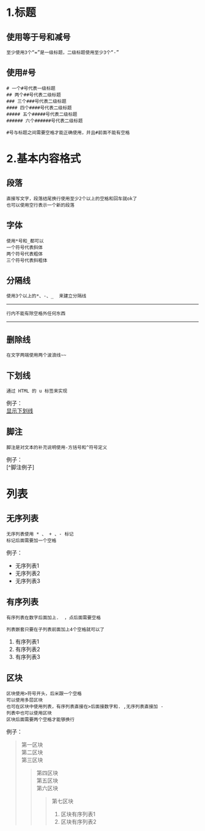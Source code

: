 1.标题
===
使用等于号和减号
---
    至少使用3个“=”是一级标题，二级标题使用至少3个“-”
使用#号
---
    # 一个#号代表一级标题
    ## 两个##号代表二级标题
    ### 三个###号代表二级标题
    #### 四个####号代表二级标题
    ##### 五个#####号代表二级标题
    ###### 六个######号代表二级标题

    #号与标题之间需要空格才能正确使用，并且#前面不能有空格
2.基本内容格式
===
段落
---
    直接写文字，段落结尾换行使用至少2个以上的空格和回车就ok了  
    也可以使用空行表示一个新的段落
字体
---
    使用*号和_都可以  
    一个符号代表斜体  
    两个符号代表粗体   
    三个符号代表斜粗体
分隔线
---
    使用3个以上的*、-、_  来建立分隔线
---
    行内不能有除空格外任何东西
---
删除线
---
    在文字两端使用两个波浪线~~
下划线
---
    通过 HTML 的 u 标签来实现
例子：  
<u>显示下划线</u>  

脚注
---
    脚注是对文本的补充说明使用-方括号和^符号定义
例子：  
[^脚注例子]

列表
===
无序列表
---
    无序列表使用 * 、 + 、- 标记  
    标记后面需要加一个空格
例子：
- 无序列表1
- 无序列表2
- 无序列表3

有序列表
---
    有序列表在数字后面加上.  ，点后面需要空格

    列表嵌套只要在子列表前面加上4个空格就可以了
1. 有序列表1  
2. 有序列表2
3. 有序列表3  

区块
---
    区块使用>符号开头，后米跟一个空格  
    可以使用多层区块  
    也可在区块中使用列表，有序列表直接在>后面接数字和. ,无序列表直接加 -   
    列表中也可以使用区块
    区块后面需要两个空格才能够换行
例子：
> 第一区块  
> 第二区块  
> 第三区块
>> 第四区块  
>> 第五区块  
>> 第六区块  
>>> 第七区块
>>>1. 区块有序列表1
>>>2. 区块有序列表2







